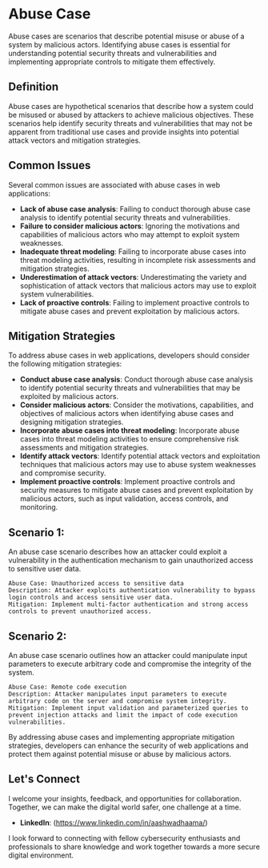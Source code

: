 # Abuse Case

Abuse cases are scenarios that describe potential misuse or abuse of a system by malicious actors. Identifying abuse cases is essential for understanding potential security threats and vulnerabilities and implementing appropriate controls to mitigate them effectively.

## Definition

Abuse cases are hypothetical scenarios that describe how a system could be misused or abused by attackers to achieve malicious objectives. These scenarios help identify security threats and vulnerabilities that may not be apparent from traditional use cases and provide insights into potential attack vectors and mitigation strategies.

## Common Issues

Several common issues are associated with abuse cases in web applications:

- **Lack of abuse case analysis**: Failing to conduct thorough abuse case analysis to identify potential security threats and vulnerabilities.
- **Failure to consider malicious actors**: Ignoring the motivations and capabilities of malicious actors who may attempt to exploit system weaknesses.
- **Inadequate threat modeling**: Failing to incorporate abuse cases into threat modeling activities, resulting in incomplete risk assessments and mitigation strategies.
- **Underestimation of attack vectors**: Underestimating the variety and sophistication of attack vectors that malicious actors may use to exploit system vulnerabilities.
- **Lack of proactive controls**: Failing to implement proactive controls to mitigate abuse cases and prevent exploitation by malicious actors.

## Mitigation Strategies

To address abuse cases in web applications, developers should consider the following mitigation strategies:

- **Conduct abuse case analysis**: Conduct thorough abuse case analysis to identify potential security threats and vulnerabilities that may be exploited by malicious actors.
- **Consider malicious actors**: Consider the motivations, capabilities, and objectives of malicious actors when identifying abuse cases and designing mitigation strategies.
- **Incorporate abuse cases into threat modeling**: Incorporate abuse cases into threat modeling activities to ensure comprehensive risk assessments and mitigation strategies.
- **Identify attack vectors**: Identify potential attack vectors and exploitation techniques that malicious actors may use to abuse system weaknesses and compromise security.
- **Implement proactive controls**: Implement proactive controls and security measures to mitigate abuse cases and prevent exploitation by malicious actors, such as input validation, access controls, and monitoring.

## Scenario 1:

An abuse case scenario describes how an attacker could exploit a vulnerability in the authentication mechanism to gain unauthorized access to sensitive user data.

```
Abuse Case: Unauthorized access to sensitive data
Description: Attacker exploits authentication vulnerability to bypass login controls and access sensitive user data.
Mitigation: Implement multi-factor authentication and strong access controls to prevent unauthorized access.
```

## Scenario 2:

An abuse case scenario outlines how an attacker could manipulate input parameters to execute arbitrary code and compromise the integrity of the system.

```
Abuse Case: Remote code execution
Description: Attacker manipulates input parameters to execute arbitrary code on the server and compromise system integrity.
Mitigation: Implement input validation and parameterized queries to prevent injection attacks and limit the impact of code execution vulnerabilities.
```

By addressing abuse cases and implementing appropriate mitigation strategies, developers can enhance the security of web applications and protect them against potential misuse or abuse by malicious actors.

## Let's Connect

I welcome your insights, feedback, and opportunities for collaboration. Together, we can make the digital world safer, one challenge at a time.

- **LinkedIn**: (https://www.linkedin.com/in/aashwadhaama/)

I look forward to connecting with fellow cybersecurity enthusiasts and professionals to share knowledge and work together towards a more secure digital environment.

